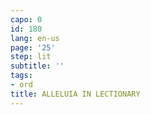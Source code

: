 ```yaml
---
capo: 0
id: 180
lang: en-us
page: '25'
step: lit
subtitle: ''
tags:
- ord
title: ALLELUIA IN LECTIONARY
---
```

